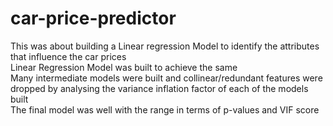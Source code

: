 # car-price-predictor
This was about building a Linear regression Model to identify the attributes that influence the car prices<br>
Linear Regression Model was built to achieve the same<br>
Many intermediate models were built and collinear/redundant features were dropped by analysing the variance inflation factor of each of the models built<br>
The final model was well with the range in terms of p-values and VIF score
